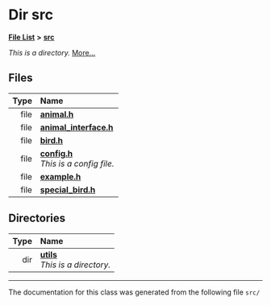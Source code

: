 
# Dir src


[**File List**](files.md) **>** [**src**](dir_68267d1309a1af8e8297ef4c3efbcdba.md)



_This is a directory._ [More...](#detailed-description)







## Files

| Type | Name |
| ---: | :--- |
| file | [**animal.h**](animal_8h.md) <br> |
| file | [**animal\_interface.h**](animal__interface_8h.md) <br> |
| file | [**bird.h**](bird_8h.md) <br> |
| file | [**config.h**](config_8h.md) <br>_This is a config file._  |
| file | [**example.h**](example_8h.md) <br> |
| file | [**special\_bird.h**](special__bird_8h.md) <br> |

## Directories

| Type | Name |
| ---: | :--- |
| dir | [**utils**](dir_313caf1132e152dd9b58bea13a4052ca.md) <br>_This is a directory._  |

















------------------------------
The documentation for this class was generated from the following file `src/`